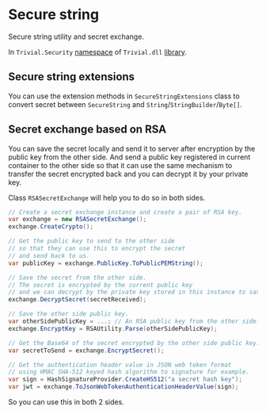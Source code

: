 # Secure string

Secure string utility and secret exchange.

In `Trivial.Security` [namespace](./) of `Trivial.dll` [library](../).

## Secure string extensions

You can use the extension methods in `SecureStringExtensions` class to convert secret between `SecureString` and `String`/`StringBuilder`/`Byte[]`.

## Secret exchange based on RSA

You can save the secret locally and send it to server after encryption by the public key from the other side. And send a public key registered in current container to the other side so that it can use the same mechanism to transfer the secret encrypted back and you can decrypt it by your private key.

Class `RSASecretExchange` will help you to do so in both sides.

```csharp
// Create a secret exchange instance and create a pair of RSA key.
var exchange = new RSASecretExchange();
exchange.CreateCrypto();

// Get the public key to send to the other side
// so that they can use this to encrypt the secret
// and send back to us.
var publicKey = exchange.PublicKey.ToPublicPEMString();

// Save the secret from the other side.
// The secret is encrypted by the current public key
// and we can decrypt by the private key stored in this instance to save.
exchange.DecryptSecret(secretReceived);

// Save the other side public key.
var otherSidePublicKey = ...; // An RSA public key from the other side.
exchange.EncryptKey = RSAUtility.Parse(otherSidePublicKey);

// Get the Base64 of the secret encrypted by the other side public key.
var secretToSend = exchange.EncryptSecret();

// Get the authentication header value in JSON web token format
// using HMAC SHA-512 keyed hash algorithm to signature for example.
var sign = HashSignatureProvider.CreateHS512("a secret hash key");
var jwt = exchange.ToJsonWebTokenAuthenticationHeaderValue(sign);
```

So you can use this in both 2 sides.
